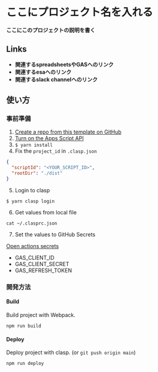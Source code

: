 # **ここにプロジェクト名を入れる**

**ここにこのプロジェクトの説明を書く**

## Links

- **関連するspreadsheetsやGASへのリンク**
- **関連するesaへのリンク**
- **関連するslack channelへのリンク**

## 使い方

### 事前準備

1. [Create a repo from this template on GitHub](https://github.com/graffer-inc/gas-google-app-script-starter-template/generate)
2. [Turn on the Apps Script API](https://script.google.com/home/usersettings)
3. `$ yarn install`
4. Fix the `project_id` in `.clasp.json`

```.clasp.json
{
  "scriptId": "<YOUR_SCRIPT_ID>",
  "rootDir": "./dist"
}
```

5. Login to clasp

```
$ yarn clasp login
```

6. Get values from local file

```
cat ~/.clasprc.json
```

7. Set the values to GitHub Secrets

[Open actions secrets](./settings/secrets/actions)
* GAS_CLIENT_ID
* GAS_CLIENT_SECRET
* GAS_REFRESH_TOKEN

### 開発方法

#### Build

Build project with Webpack.

```
npm run build
```

#### Deploy

Deploy project with clasp.
(or `git push origin main`)

```
npm run deploy
```
